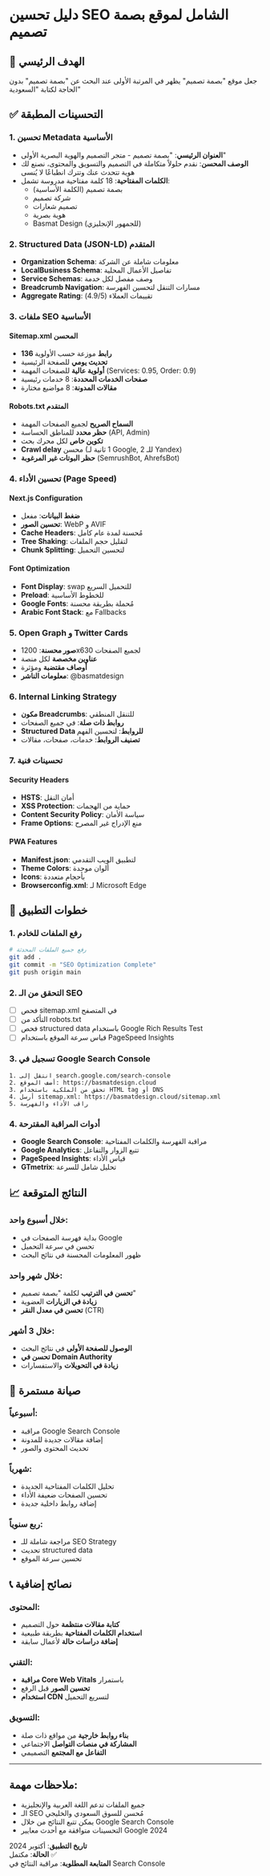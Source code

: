# دليل تحسين SEO الشامل لموقع بصمة تصميم

## 🎯 الهدف الرئيسي

جعل موقع "بصمة تصميم" يظهر في المرتبة الأولى عند البحث عن "بصمة تصميم" بدون الحاجة لكتابة "السعودية"

## ✅ التحسينات المطبقة

### 1. تحسين Metadata الأساسية

- **العنوان الرئيسي**: "بصمة تصميم - متجر التصميم والهوية البصرية الأولى"
- **الوصف المحسن**: نقدم حلولاً متكاملة في التصميم والتسويق والمحتوى، نصنع لك هوية تتحدث عنك وتترك انطباعًا لا يُنسى
- **الكلمات المفتاحية**: 18 كلمة مفتاحية مدروسة تشمل:
  - بصمة تصميم (الكلمة الأساسية)
  - شركة تصميم
  - تصميم شعارات
  - هوية بصرية
  - Basmat Design (للجمهور الإنجليزي)

### 2. Structured Data (JSON-LD) المتقدم

- **Organization Schema**: معلومات شاملة عن الشركة
- **LocalBusiness Schema**: تفاصيل الأعمال المحلية
- **Service Schemas**: وصف مفصل لكل خدمة
- **Breadcrumb Navigation**: مسارات التنقل لتحسين الفهرسة
- **Aggregate Rating**: تقييمات العملاء (4.9/5)

### 3. ملفات SEO الأساسية

#### Sitemap.xml المحسن

- **136 رابط** موزعة حسب الأولوية
- **تحديث يومي** للصفحة الرئيسية
- **أولوية عالية** للصفحات المهمة (Services: 0.95, Order: 0.9)
- **صفحات الخدمات المحددة**: 8 خدمات رئيسية
- **مقالات المدونة**: 8 مواضيع مختارة

#### Robots.txt المتقدم

- **السماح الصريح** لجميع الصفحات المهمة
- **حظر محدد** للمناطق الحساسة (API, Admin)
- **تكوين خاص** لكل محرك بحث
- **Crawl delay** محسن (1 ثانية لـ Google, 2 للـ Yandex)
- **حظر البوتات غير المرغوبة** (SemrushBot, AhrefsBot)

### 4. تحسين الأداء (Page Speed)

#### Next.js Configuration

- **ضغط البيانات**: مفعل
- **تحسين الصور**: WebP و AVIF
- **Cache Headers**: مُحسنة لمدة عام كامل
- **Tree Shaking**: لتقليل حجم الملفات
- **Chunk Splitting**: لتحسين التحميل

#### Font Optimization

- **Font Display**: swap للتحميل السريع
- **Preload**: للخطوط الأساسية
- **Google Fonts**: مُحملة بطريقة محسنة
- **Arabic Font Stack**: مع Fallbacks

### 5. Open Graph و Twitter Cards

- **صور محسنة**: 1200x630 لجميع الصفحات
- **عناوين مخصصة** لكل منصة
- **أوصاف مقتضبة** ومؤثرة
- **معلومات الناشر**: @basmatdesign

### 6. Internal Linking Strategy

- **مكون Breadcrumbs**: للتنقل المنطقي
- **روابط ذات صلة**: في جميع الصفحات
- **Structured Data للروابط**: لتحسين الفهم
- **تصنيف الروابط**: خدمات، صفحات، مقالات

### 7. تحسينات فنية

#### Security Headers

- **HSTS**: أمان النقل
- **XSS Protection**: حماية من الهجمات
- **Content Security Policy**: سياسة الأمان
- **Frame Options**: منع الإدراج غير المصرح

#### PWA Features

- **Manifest.json**: لتطبيق الويب التقدمي
- **Theme Colors**: ألوان موحدة
- **Icons**: بأحجام متعددة
- **Browserconfig.xml**: لـ Microsoft Edge

## 🚀 خطوات التطبيق

### 1. رفع الملفات للخادم

```bash
# رفع جميع الملفات المحدثة
git add .
git commit -m "SEO Optimization Complete"
git push origin main
```

### 2. التحقق من الـ SEO

- [ ] فحص sitemap.xml في المتصفح
- [ ] التأكد من robots.txt
- [ ] فحص structured data باستخدام Google Rich Results Test
- [ ] قياس سرعة الموقع باستخدام PageSpeed Insights

### 3. تسجيل في Google Search Console

```
1. انتقل إلى search.google.com/search-console
2. أضف الموقع: https://basmatdesign.cloud
3. تحقق من الملكية باستخدام HTML tag أو DNS
4. أرسل sitemap.xml: https://basmatdesign.cloud/sitemap.xml
5. راقب الأداء والفهرسة
```

### 4. أدوات المراقبة المقترحة

- **Google Search Console**: مراقبة الفهرسة والكلمات المفتاحية
- **Google Analytics**: تتبع الزوار والتفاعل
- **PageSpeed Insights**: قياس الأداء
- **GTmetrix**: تحليل شامل للسرعة

## 📈 النتائج المتوقعة

### خلال أسبوع واحد:

- بداية فهرسة الصفحات في Google
- تحسن في سرعة التحميل
- ظهور المعلومات المحسنة في نتائج البحث

### خلال شهر واحد:

- **تحسن في الترتيب** لكلمة "بصمة تصميم"
- **زيادة في الزيارات** العضوية
- **تحسن في معدل النقر** (CTR)

### خلال 3 أشهر:

- **الوصول للصفحة الأولى** في نتائج البحث
- **تحسن في Domain Authority**
- **زيادة في التحويلات** والاستفسارات

## 🔧 صيانة مستمرة

### أسبوعياً:

- مراقبة Google Search Console
- إضافة مقالات جديدة للمدونة
- تحديث المحتوى والصور

### شهرياً:

- تحليل الكلمات المفتاحية الجديدة
- تحسين الصفحات ضعيفة الأداء
- إضافة روابط داخلية جديدة

### ربع سنوياً:

- مراجعة شاملة للـ SEO Strategy
- تحديث structured data
- تحسين سرعة الموقع

## 📞 نصائح إضافية

### المحتوى:

- **كتابة مقالات منتظمة** حول التصميم
- **استخدام الكلمات المفتاحية** بطريقة طبيعية
- **إضافة دراسات حالة** لأعمال سابقة

### التقني:

- **مراقبة Core Web Vitals** باستمرار
- **تحسين الصور** قبل الرفع
- **استخدام CDN** لتسريع التحميل

### التسويق:

- **بناء روابط خارجية** من مواقع ذات صلة
- **المشاركة في منصات التواصل** الاجتماعي
- **التفاعل مع المجتمع** التصميمي

---

## ملاحظات مهمة:

- جميع الملفات تدعم اللغة العربية والإنجليزية
- الـ SEO مُحسن للسوق السعودي والخليجي
- يمكن تتبع النتائج من خلال Google Search Console
- التحسينات متوافقة مع أحدث معايير Google 2024

**تاريخ التطبيق**: أكتوبر 2024  
**الحالة**: مكتمل ✅  
**المتابعة المطلوبة**: مراقبة النتائج في Search Console
